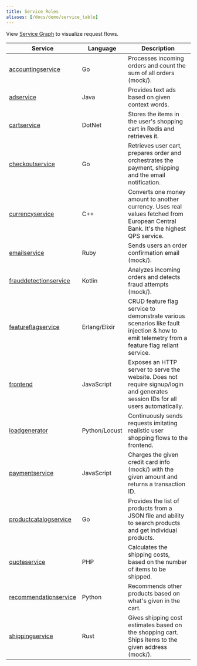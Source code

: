 ```yaml
---
title: Service Roles
aliases: [/docs/demo/service_table]
---
```


View [Service Graph](../architecture/) to visualize request flows.

| Service                                               | Language      | Description                                                                                                                                  |
| ----------------------------------------------------- | ------------- | -------------------------------------------------------------------------------------------------------------------------------------------- |
| [accountingservice](../services/accounting/)          | Go            | Processes incoming orders and count the sum of all orders (mock/).                                                                           |
| [adservice](../services/ad/)                          | Java          | Provides text ads based on given context words.                                                                                              |
| [cartservice](../services/cart/)                      | DotNet        | Stores the items in the user's shopping cart in Redis and retrieves it.                                                                      |
| [checkoutservice](../services/checkout/)              | Go            | Retrieves user cart, prepares order and orchestrates the payment, shipping and the email notification.                                       |
| [currencyservice](../services/currency/)              | C++           | Converts one money amount to another currency. Uses real values fetched from European Central Bank. It's the highest QPS service.            |
| [emailservice](../services/email/)                    | Ruby          | Sends users an order confirmation email (mock/).                                                                                             |
| [frauddetectionservice](../services/fraud-detection/) | Kotlin        | Analyzes incoming orders and detects fraud attempts (mock/).                                                                                 |
| [featureflagservice](../services/feature-flag/)       | Erlang/Elixir | CRUD feature flag service to demonstrate various scenarios like fault injection & how to emit telemetry from a feature flag reliant service. |
| [frontend](../services/frontend/)                     | JavaScript    | Exposes an HTTP server to serve the website. Does not require signup/login and generates session IDs for all users automatically.            |
| [loadgenerator](../services/load-generator/)          | Python/Locust | Continuously sends requests imitating realistic user shopping flows to the frontend.                                                         |
| [paymentservice](../services/payment/)                | JavaScript    | Charges the given credit card info (mock/) with the given amount and returns a transaction ID.                                               |
| [productcatalogservice](../services/product-catalog/) | Go            | Provides the list of products from a JSON file and ability to search products and get individual products.                                   |
| [quoteservice](../services/quote/)                    | PHP           | Calculates the shipping costs, based on the number of items to be shipped.                                                                   |
| [recommendationservice](../services/recommendation/)  | Python        | Recommends other products based on what's given in the cart.                                                                                 |
| [shippingservice](../services/shipping/)              | Rust          | Gives shipping cost estimates based on the shopping cart. Ships items to the given address (mock/).                                          |
